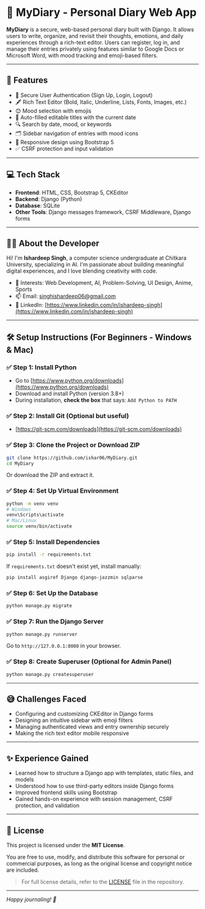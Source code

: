 # 📝 MyDiary - Personal Diary Web App

**MyDiary** is a secure, web-based personal diary built with Django. It allows users to write, organize, and revisit their thoughts, emotions, and daily experiences through a rich-text editor. Users can register, log in, and manage their entries privately using features similar to Google Docs or Microsoft Word, with mood tracking and emoji-based filters.

---

## 📌 Features

- 🔐 Secure User Authentication (Sign Up, Login, Logout)
- 🖋️ Rich Text Editor (Bold, Italic, Underline, Lists, Fonts, Images, etc.)
- 😊 Mood selection with emojis
- 📅 Auto-filled editable titles with the current date
- 🔍 Search by date, mood, or keywords
- 🗂️ Sidebar navigation of entries with mood icons
- 📱 Responsive design using Bootstrap 5
- ✅ CSRF protection and input validation

---

## 💻 Tech Stack

- **Frontend**: HTML, CSS, Bootstrap 5, CKEditor
- **Backend**: Django (Python)
- **Database**: SQLite
- **Other Tools**: Django messages framework, CSRF Middleware, Django forms

---

## 🧑‍💻 About the Developer

Hi! I'm **Ishardeep Singh**, a computer science undergraduate at Chitkara University, specializing in AI. I'm passionate about building meaningful digital experiences, and I love blending creativity with code.

- 🧠 Interests: Web Development, AI, Problem-Solving, UI Design, Anime, Sports
- 📫 Email: singhishardeep06@gmail.com
- 🔗 LinkedIn: [https://www.linkedin.com/in/ishardeep-singh](https://www.linkedin.com/in/ishardeep-singh)


---

## 🛠️ Setup Instructions (For Beginners - Windows & Mac)

### ✅ Step 1: Install Python

- Go to [https://www.python.org/downloads](https://www.python.org/downloads)
- Download and install Python (version 3.8+)
- During installation, **check the box** that says: `Add Python to PATH`

### ✅ Step 2: Install Git (Optional but useful)
- [https://git-scm.com/downloads](https://git-scm.com/downloads)

### ✅ Step 3: Clone the Project or Download ZIP

```bash
git clone https://github.com/ishar06/MyDiary.git
cd MyDiary
```

Or download the ZIP and extract it.

### ✅ Step 4: Set Up Virtual Environment

```bash
python -m venv venv
# Windows
venv\Scripts\activate
# Mac/Linux
source venv/bin/activate
```

### ✅ Step 5: Install Dependencies

```bash
pip install -r requirements.txt
```

If `requirements.txt` doesn't exist yet, install manually:

```bash
pip install asgiref Django django-jazzmin sqlparse
```

### ✅ Step 6: Set Up the Database

```bash
python manage.py migrate
```

### ✅ Step 7: Run the Django Server

```bash
python manage.py runserver
```

Go to `http://127.0.0.1:8000` in your browser.

### ✅ Step 8: Create Superuser (Optional for Admin Panel)

```bash
python manage.py createsuperuser
```

---

## 😅 Challenges Faced

- Configuring and customizing CKEditor in Django forms
- Designing an intuitive sidebar with emoji filters
- Managing authenticated views and entry ownership securely
- Making the rich text editor mobile responsive

---

## ✨ Experience Gained

- Learned how to structure a Django app with templates, static files, and models
- Understood how to use third-party editors inside Django forms
- Improved frontend skills using Bootstrap
- Gained hands-on experience with session management, CSRF protection, and validation

---

## 📃 License

This project is licensed under the **MIT License**.

You are free to use, modify, and distribute this software for personal or commercial purposes, as long as the original license and copyright notice are included.

> For full license details, refer to the [LICENSE](LICENSE) file in the repository.

---

*Happy journaling! 🚀*

